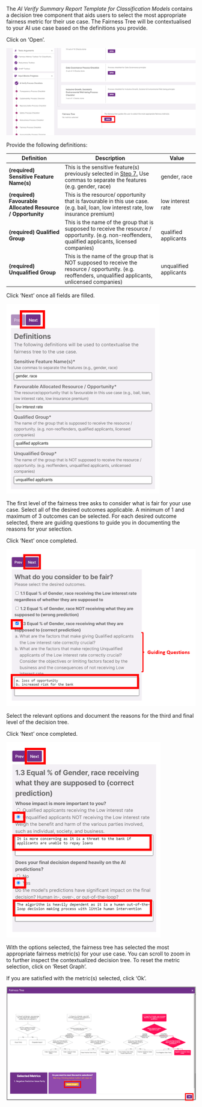 The _AI Verify Summary Report Template for Classification Models_ contains a decision tree component that aids users to select the most appropriate fairness metric for their use case. The Fairness Tree will be contextualised to your AI use case based on the definitions you provide.

Click on ‘Open’.

![fairness-tree-open](../../res/test-ai-model-generate-report/input-block-6.png)

Provide the following definitions:

| Definition                                                 | Description                                                                                                                                                | Value |
| ---------------------------------------------------------- | ---------------------------------------------------------------------------------------------------------------------------------------------------------- |-----|
| **(required) Sensitive Feature Name(s)**                   | This is the sensitive feature(s) previously selected in [Step 7.](#7-provide-test-args) Use commas to separate the features (e.g. gender, race)            | gender, race |
| **(required) Favourable Allocated Resource / Opportunity** | This is the resource/ opportunity that is favourable in this use case. (e.g. bail, loan, low interest rate, low insurance premium)                         | low interest rate |
| **(required) Qualified Group**                             | This is the name of the group that is supposed to receive the resource / opportunity. (e.g. non-reoffenders, qualified applicants, licensed companies)     | qualified applicants | 
| **(required) Unqualified Group**                           | This is the name of the group that is NOT supposed to receive the resource / opportunity. (e.g. reoffenders, unqualified applicants, unlicensed companies) | unqualified applicants |

Click ‘Next’ once all fields are filled.

![fairness-tree-next](../../res/test-ai-model-generate-report/tree-1.png)

The first level of the fairness tree asks to consider what is fair for your use case. Select all of the desired outcomes applicable. A minimum of 1 and maximum of 3 outcomes can be selected. For each desired outcome selected, there are guiding questions to guide you in documenting the reasons for your selection. 

Click ‘Next’ once completed.

![fairness-tree-1](../../res/test-ai-model-generate-report/tree-2.png)

Select the relevant options and document the reasons for the third and final level of the decision tree.

Click ‘Next’ once completed.

![fairness-tree-2](../../res/test-ai-model-generate-report/tree-3.png)

With the options selected, the fairness tree has selected the most appropriate fairness metric(s) for your use case. You can scroll to zoom in to further inspect the contextualized decision tree. To reset the metric selection, click on ‘Reset Graph’.

If you are satisfied with the metric(s) selected, click ‘Ok’.

![fairness-tree-metrics](../../res/test-ai-model-generate-report/tree-4.png)

